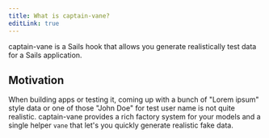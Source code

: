 ```yaml
---
title: What is captain-vane?
editLink: true
---
```


captain-vane is a Sails hook that allows you generate realistically test data for a Sails application.

## Motivation
When building apps or testing it, coming up with a bunch of "Lorem ipsum" style data or one of those "John Doe" for test user name is not quite realistic. captain-vane provides a rich factory system for your models and a single helper `vane` that let's you quickly generate realistic fake data.